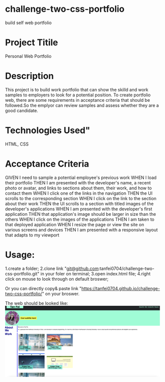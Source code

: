 # challenge-two-css-portfolio
build self web portfolio

# Project Titile
Personal Web Portfolio

# Description
This project is to build work portfolio that  can show the skilld and work samples to employers to look for a potential position. To create portfolio web, there are some requirements in acceptance criteria that should be followed.So the emplyor can review samples and assess whether they are a good candidate.

# Technologies Used"
HTML, CSS

# Acceptance Criteria
GIVEN I need to sample a potential employee's previous work
WHEN I load their portfolio
THEN I am presented with the developer's name, a recent photo or avatar, and links to sections about them, their work, and how to contact them
WHEN I click one of the links in the navigation
THEN the UI scrolls to the corresponding section
WHEN I click on the link to the section about their work
THEN the UI scrolls to a section with titled images of the developer's applications
WHEN I am presented with the developer's first application
THEN that application's image should be larger in size than the others
WHEN I click on the images of the applications
THEN I am taken to that deployed application
WHEN I resize the page or view the site on various screens and devices
THEN I am presented with a responsive layout that adapts to my viewport

# Usage:
1.create a folder;
2.clone link "git@github.com:tanfei0704/challenge-two-css-portfolio.git" in your foler on terminal;
3.open index.html file;
4.right click on mouse to look through on default broswer;

Or you can directly copy& paste link "https://tanfei0704.github.io/challenge-two-css-portfolio/" on your broswer.

The web should be looked like:
![screenshot](./Assets/portfolio.png)

